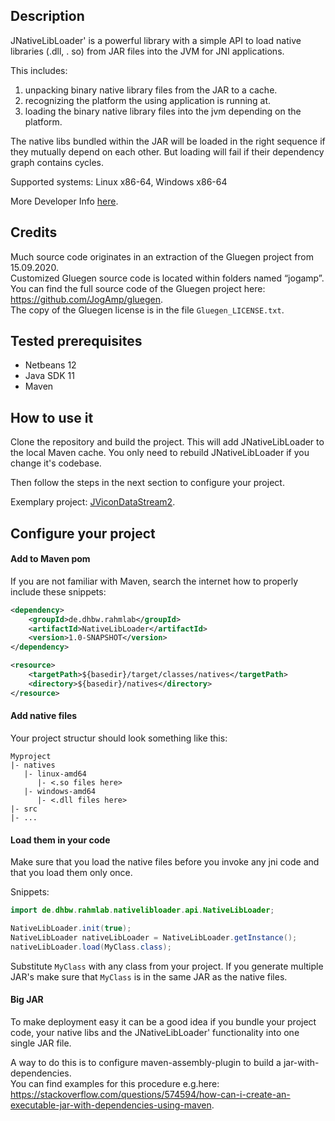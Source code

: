 ## Description
JNativeLibLoader' is a powerful library with a simple API to load native libraries (.dll, . so) from JAR files into the JVM for JNI applications.

This includes:
1. unpacking binary native library files from the JAR to a cache.
2. recognizing the platform the using application is running at.
3. loading the binary native library files into the jvm depending on the platform.

The native libs bundled within the JAR will be loaded in the right sequence if they mutually depend on each other. But loading will fail if their dependency graph contains cycles.

Supported systems: Linux x86-64, Windows x86-64

More Developer Info [here](DEVELOPER_INFO.md).


## Credits
Much source code originates in an extraction of the Gluegen project from 15.09.2020. \
Customized Gluegen source code is located within folders named “jogamp”. \
You can find the full source code of the Gluegen project here: https://github.com/JogAmp/gluegen. \
The copy of the Gluegen license is in the file `Gluegen_LICENSE.txt`.


## Tested prerequisites
* Netbeans 12
* Java SDK 11
* Maven


## How to use it
Clone the repository and build the project. This will add JNativeLibLoader to the local Maven cache.
You only need to rebuild JNativeLibLoader if you change it's codebase.

Then follow the steps in the next section to configure your project.

Exemplary project: [JViconDataStream2](https://github.com/MobMonRob/JViconDataStream2).


## Configure your project
#### Add to Maven pom
If you are not familiar with Maven, search the internet how to properly include these snippets:

~~~xml
<dependency>
	<groupId>de.dhbw.rahmlab</groupId>
	<artifactId>NativeLibLoader</artifactId>
	<version>1.0-SNAPSHOT</version>
</dependency>
~~~
~~~xml
<resource>
	<targetPath>${basedir}/target/classes/natives</targetPath>
	<directory>${basedir}/natives</directory>
</resource>
~~~


#### Add native files
Your project structur should look something like this:
~~~
Myproject
|- natives
   |- linux-amd64
      |- <.so files here>
   |- windows-amd64
      |- <.dll files here>
|- src
|- ...
~~~


#### Load them in your code
Make sure that you load the native files before you invoke any jni code and that you load them only once.

Snippets:

~~~java
import de.dhbw.rahmlab.nativelibloader.api.NativeLibLoader;
~~~

~~~java
NativeLibLoader.init(true);
NativeLibLoader nativeLibLoader = NativeLibLoader.getInstance();
nativeLibLoader.load(MyClass.class);
~~~

Substitute `MyClass` with any class from your project. If you generate multiple JAR's make sure that `MyClass` is in the same JAR as the native files.


#### Big JAR
To make deployment easy it can be a good idea if you bundle your project code, your native libs and the JNativeLibLoader' functionality into one single JAR file.

A way to do this is to configure maven-assembly-plugin to build a jar-with-dependencies. \
You can find examples for this procedure e.g.here: https://stackoverflow.com/questions/574594/how-can-i-create-an-executable-jar-with-dependencies-using-maven.

